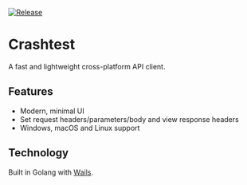 [![Release](https://github.com/gomarcd/crashtest/workflows/Release/badge.svg)](https://github.com/gomarcd/crashtest/actions/workflows/release.yml)

# Crashtest

A fast and lightweight cross-platform API client.

## Features

- Modern, minimal UI
- Set request headers/parameters/body and view response headers
- Windows, macOS and Linux support

## Technology

Built in Golang with [Wails](https://wails.io).